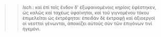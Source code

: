 

>>  *Isch.*: καὶ ἐπὶ τοῖς ἔνδον δ' ἐξυφαινομένοις κηρίοις ἐφέστηκεν, ὡς καλῶς καὶ ταχέως ὑφαίνηται, καὶ τοῦ γιγνομένου τόκου ἐπιμελεῖται ὡς ἐκτρέφηται: ἐπειδὰν δὲ ἐκτραφῇ καὶ ἀξιοεργοὶ οἱ νεοττοὶ γένωνται, ἀποικίζει αὐτοὺς σὺν τῶν ἐπιγόνων τινὶ ἡγεμόνι.